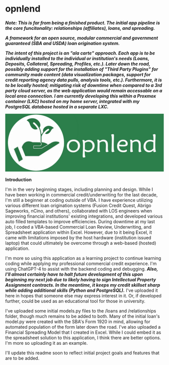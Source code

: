 # opnlend
**_*Note: This is far from being a finished product. The initial app pipeline is the core funcitonality: relationships (affiliates), loans, and spreading.*_**

**_A framework for an open source, modular commercial and government guaranteed (SBA and USDA) loan origination system._**

**_The intent of this project is an "ala carte" approach. Each app is to be individually installed to the individual or institution's needs (Loans, Deposits, Collateral, Spreading, Profiles, etc.). Later down the road, possibly adding support for the installation of "Third Party Plugins" for community made content (data visualization packages, support for credit reporting agency data pulls, analysis tools, etc.).  Furthermore, it is to be locally hosted; mitigating risk of downtime when compared to a 3rd party cloud server, as the web application would remain accessable on a local area connection. I am currently developing this within a Proxmox container (LXC) hosted on my home server, integrated with my PostgreSQL database hosted in a separate LXC._**

![opnlend-logo-banner](media/images/opnlend-logo-banner.jpg)

**Introduction**

I'm in the very beginning stages, including planning and design. While I have been working in commercial credit/underwriting for the last decade, I'm still a beginner at coding outside of VBA. I have experience utilizing various different loan origination systems (Fusion Credit Quest, Abrigo Sageworks, nCino, and others), collaborated with LOS engineers when improving financial institutions' existing integrations, and developed various auto filled templates to improve efficiencies. During downtime at my last job, I coded a VBA-based Commercial Loan Review, Underwriting, and Spreadsheet application within Excel. However, due to it being Excel, it came with limitations imposed by the host hardware (institution issued laptop) that could ultimately be overcome through a web-based (hosted) application.

I'm more so using this application as a learning project to continue learning coding while applying my professional commercial credit experience. I'm using ChatGPT-4 to assist with the backend coding and debugging. **_Also, I'll almost certainly have to halt future development of this upon beginning my next job due to likely having to sign Intellectual Property Assignment contracts. In the meantime, it keeps my credit skillset sharp while adding additional skills (Python and PostgreSQL)._** I've uploaded it here in hopes that someone else may express interest in it. Or, if developed further, could be used as an educational tool for those in university.

I've uploaded some initial models.py files to the /loans and /relationships folder, though much remains to be added to both. Many of the initial loan's model.py were created with the SBA's Form 1920 in mind, allowing for automated population of the form later down the road. I've also uploaded a Financial Spreading Model that I created in Excel. While I could embed it as the spreadsheet solution to this application, I think there are better options. I'm more so uploading it as an example.

I'll update this readme soon to reflect initial project goals and features that are to be added.
